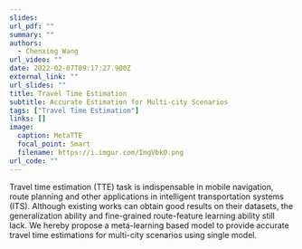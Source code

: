 ```yaml
---
slides: 
url_pdf: ""
summary: ""
authors:
  - Chenxing Wang
url_video: ""
date: 2022-02-07T09:17:27.900Z
external_link: ""
url_slides: ""
title: Travel Time Estimation
subtitle: Accurate Estimation for Multi-city Scenarios
tags: ["Travel Time Estimation"]
links: []
image:
  caption: MetaTTE
  focal_point: Smart
  filename: https://i.imgur.com/ImgVbkO.png
url_code: ""
---
```

Travel time estimation (TTE) task is indispensable in mobile navigation, route planning and other applications in intelligent transportation systems (ITS). Although existing works can obtain good results on their datasets, the generalization ability and fine-grained route-feature learning ability still lack. We hereby propose a meta-learning based model to provide accurate travel time estimations for multi-city scenarios using single model.

